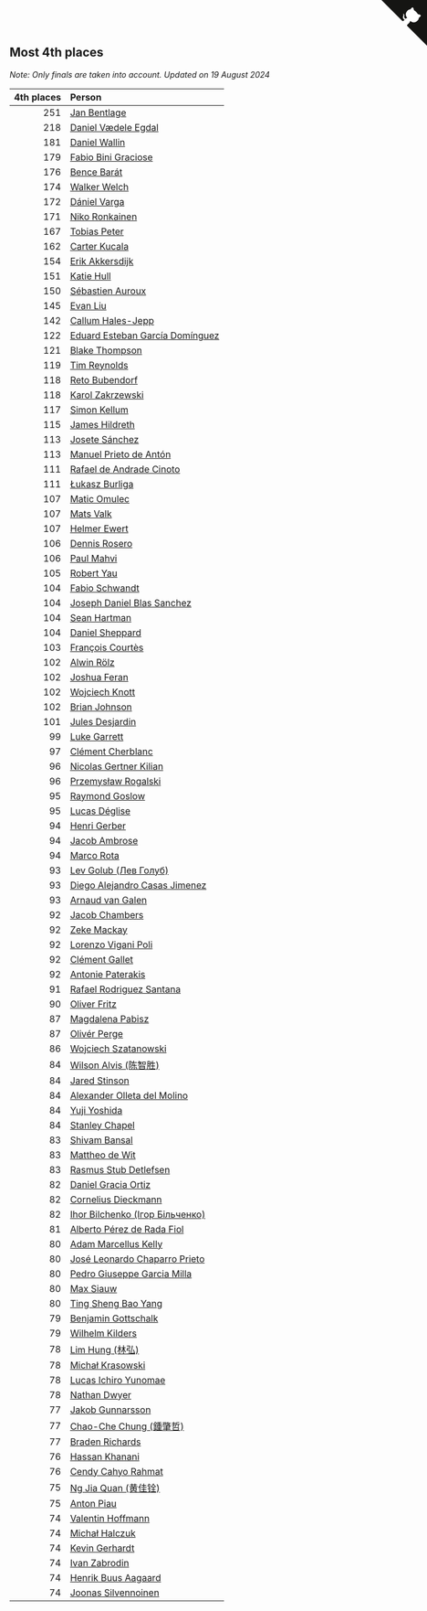 ## Most 4th places

*Note: Only finals are taken into account.*
*Updated on 19 August 2024*

| 4th places | Person |
| ---: | :--- |
| 251 | [Jan Bentlage](https://www.worldcubeassociation.org/persons/2010BENT01) |
| 218 | [Daniel Vædele Egdal](https://www.worldcubeassociation.org/persons/2013EGDA01) |
| 181 | [Daniel Wallin](https://www.worldcubeassociation.org/persons/2013WALL03) |
| 179 | [Fabio Bini Graciose](https://www.worldcubeassociation.org/persons/2010GRAC02) |
| 176 | [Bence Barát](https://www.worldcubeassociation.org/persons/2008BARA01) |
| 174 | [Walker Welch](https://www.worldcubeassociation.org/persons/2011WELC01) |
| 172 | [Dániel Varga](https://www.worldcubeassociation.org/persons/2008VARG01) |
| 171 | [Niko Ronkainen](https://www.worldcubeassociation.org/persons/2010RONK01) |
| 167 | [Tobias Peter](https://www.worldcubeassociation.org/persons/2014PETE03) |
| 162 | [Carter Kucala](https://www.worldcubeassociation.org/persons/2015KUCA01) |
| 154 | [Erik Akkersdijk](https://www.worldcubeassociation.org/persons/2005AKKE01) |
| 151 | [Katie Hull](https://www.worldcubeassociation.org/persons/2010HULL01) |
| 150 | [Sébastien Auroux](https://www.worldcubeassociation.org/persons/2008AURO01) |
| 145 | [Evan Liu](https://www.worldcubeassociation.org/persons/2009LIUE01) |
| 142 | [Callum Hales-Jepp](https://www.worldcubeassociation.org/persons/2012HALE01) |
| 122 | [Eduard Esteban García Domínguez](https://www.worldcubeassociation.org/persons/2011EDUA01) |
| 121 | [Blake Thompson](https://www.worldcubeassociation.org/persons/2010THOM03) |
| 119 | [Tim Reynolds](https://www.worldcubeassociation.org/persons/2005REYN01) |
| 118 | [Reto Bubendorf](https://www.worldcubeassociation.org/persons/2012BUBE01) |
| 118 | [Karol Zakrzewski](https://www.worldcubeassociation.org/persons/2014ZAKR01) |
| 117 | [Simon Kellum](https://www.worldcubeassociation.org/persons/2016KELL12) |
| 115 | [James Hildreth](https://www.worldcubeassociation.org/persons/2009HILD01) |
| 113 | [Josete Sánchez](https://www.worldcubeassociation.org/persons/2015SANC18) |
| 113 | [Manuel Prieto de Antón](https://www.worldcubeassociation.org/persons/2015ANTO04) |
| 111 | [Rafael de Andrade Cinoto](https://www.worldcubeassociation.org/persons/2007CINO01) |
| 111 | [Łukasz Burliga](https://www.worldcubeassociation.org/persons/2013BURL01) |
| 107 | [Matic Omulec](https://www.worldcubeassociation.org/persons/2010OMUL02) |
| 107 | [Mats Valk](https://www.worldcubeassociation.org/persons/2007VALK01) |
| 107 | [Helmer Ewert](https://www.worldcubeassociation.org/persons/2015EWER01) |
| 106 | [Dennis Rosero](https://www.worldcubeassociation.org/persons/2010ROSE03) |
| 106 | [Paul Mahvi](https://www.worldcubeassociation.org/persons/2012MAHV01) |
| 105 | [Robert Yau](https://www.worldcubeassociation.org/persons/2009YAUR01) |
| 104 | [Fabio Schwandt](https://www.worldcubeassociation.org/persons/2014SCHW02) |
| 104 | [Joseph Daniel Blas Sanchez](https://www.worldcubeassociation.org/persons/2016SANC08) |
| 104 | [Sean Hartman](https://www.worldcubeassociation.org/persons/2016HART02) |
| 104 | [Daniel Sheppard](https://www.worldcubeassociation.org/persons/2009SHEP01) |
| 103 | [François Courtès](https://www.worldcubeassociation.org/persons/2008COUR01) |
| 102 | [Alwin Rölz](https://www.worldcubeassociation.org/persons/2016ROLZ01) |
| 102 | [Joshua Feran](https://www.worldcubeassociation.org/persons/2011FERA01) |
| 102 | [Wojciech Knott](https://www.worldcubeassociation.org/persons/2011KNOT01) |
| 102 | [Brian Johnson](https://www.worldcubeassociation.org/persons/2013JOHN10) |
| 101 | [Jules Desjardin](https://www.worldcubeassociation.org/persons/2010DESJ01) |
| 99 | [Luke Garrett](https://www.worldcubeassociation.org/persons/2017GARR05) |
| 97 | [Clément Cherblanc](https://www.worldcubeassociation.org/persons/2014CHER05) |
| 96 | [Nicolas Gertner Kilian](https://www.worldcubeassociation.org/persons/2013GERT01) |
| 96 | [Przemysław Rogalski](https://www.worldcubeassociation.org/persons/2013ROGA02) |
| 95 | [Raymond Goslow](https://www.worldcubeassociation.org/persons/2014GOSL01) |
| 95 | [Lucas Déglise](https://www.worldcubeassociation.org/persons/2015DEGL01) |
| 94 | [Henri Gerber](https://www.worldcubeassociation.org/persons/2014GERB01) |
| 94 | [Jacob Ambrose](https://www.worldcubeassociation.org/persons/2010AMBR01) |
| 94 | [Marco Rota](https://www.worldcubeassociation.org/persons/2009ROTA01) |
| 93 | [Lev Golub (Лев Голуб)](https://www.worldcubeassociation.org/persons/2014HOLU01) |
| 93 | [Diego Alejandro Casas Jimenez](https://www.worldcubeassociation.org/persons/2014JIME05) |
| 93 | [Arnaud van Galen](https://www.worldcubeassociation.org/persons/2006GALE01) |
| 92 | [Jacob Chambers](https://www.worldcubeassociation.org/persons/2017CHAM09) |
| 92 | [Zeke Mackay](https://www.worldcubeassociation.org/persons/2015MACK06) |
| 92 | [Lorenzo Vigani Poli](https://www.worldcubeassociation.org/persons/2007POLI01) |
| 92 | [Clément Gallet](https://www.worldcubeassociation.org/persons/2004GALL02) |
| 92 | [Antonie Paterakis](https://www.worldcubeassociation.org/persons/2012PATE01) |
| 91 | [Rafael Rodriguez Santana](https://www.worldcubeassociation.org/persons/2012SANT12) |
| 90 | [Oliver Fritz](https://www.worldcubeassociation.org/persons/2014FRIT02) |
| 87 | [Magdalena Pabisz](https://www.worldcubeassociation.org/persons/2017PABI01) |
| 87 | [Olivér Perge](https://www.worldcubeassociation.org/persons/2007PERG01) |
| 86 | [Wojciech Szatanowski](https://www.worldcubeassociation.org/persons/2011SZAT01) |
| 84 | [Wilson Alvis (陈智胜)](https://www.worldcubeassociation.org/persons/2011ALVI01) |
| 84 | [Jared Stinson](https://www.worldcubeassociation.org/persons/2014STIN01) |
| 84 | [Alexander Olleta del Molino](https://www.worldcubeassociation.org/persons/2008OLLE01) |
| 84 | [Yuji Yoshida](https://www.worldcubeassociation.org/persons/2015YOSH01) |
| 84 | [Stanley Chapel](https://www.worldcubeassociation.org/persons/2016CHAP04) |
| 83 | [Shivam Bansal](https://www.worldcubeassociation.org/persons/2011BANS02) |
| 83 | [Mattheo de Wit](https://www.worldcubeassociation.org/persons/2015WITM01) |
| 83 | [Rasmus Stub Detlefsen](https://www.worldcubeassociation.org/persons/2014DETL01) |
| 82 | [Daniel Gracia Ortiz](https://www.worldcubeassociation.org/persons/2009ORTI01) |
| 82 | [Cornelius Dieckmann](https://www.worldcubeassociation.org/persons/2009DIEC01) |
| 82 | [Ihor Bilchenko (Ігор Більченко)](https://www.worldcubeassociation.org/persons/2011BILC01) |
| 81 | [Alberto Pérez de Rada Fiol](https://www.worldcubeassociation.org/persons/2011FIOL01) |
| 80 | [Adam Marcellus Kelly](https://www.worldcubeassociation.org/persons/2016KELL10) |
| 80 | [José Leonardo Chaparro Prieto](https://www.worldcubeassociation.org/persons/2011CHAP01) |
| 80 | [Pedro Giuseppe Garcia Milla](https://www.worldcubeassociation.org/persons/2016MILL07) |
| 80 | [Max Siauw](https://www.worldcubeassociation.org/persons/2017SIAU02) |
| 80 | [Ting Sheng Bao Yang](https://www.worldcubeassociation.org/persons/2008BAOY01) |
| 79 | [Benjamin Gottschalk](https://www.worldcubeassociation.org/persons/2016GOTT01) |
| 79 | [Wilhelm Kilders](https://www.worldcubeassociation.org/persons/2010KILD02) |
| 78 | [Lim Hung (林弘)](https://www.worldcubeassociation.org/persons/2016HUNG08) |
| 78 | [Michał Krasowski](https://www.worldcubeassociation.org/persons/2013KRAS02) |
| 78 | [Lucas Ichiro Yunomae](https://www.worldcubeassociation.org/persons/2014YUNO01) |
| 78 | [Nathan Dwyer](https://www.worldcubeassociation.org/persons/2011DWYE02) |
| 77 | [Jakob Gunnarsson](https://www.worldcubeassociation.org/persons/2015GUNN01) |
| 77 | [Chao-Che Chung (鍾肇哲)](https://www.worldcubeassociation.org/persons/2012CHON03) |
| 77 | [Braden Richards](https://www.worldcubeassociation.org/persons/2017RICH02) |
| 76 | [Hassan Khanani](https://www.worldcubeassociation.org/persons/2018KHAN26) |
| 76 | [Cendy Cahyo Rahmat](https://www.worldcubeassociation.org/persons/2010RAHM02) |
| 75 | [Ng Jia Quan (黄佳铨)](https://www.worldcubeassociation.org/persons/2015QUAN03) |
| 75 | [Anton Piau](https://www.worldcubeassociation.org/persons/2008PIAU01) |
| 74 | [Valentin Hoffmann](https://www.worldcubeassociation.org/persons/2011HOFF02) |
| 74 | [Michał Halczuk](https://www.worldcubeassociation.org/persons/2006HALC01) |
| 74 | [Kevin Gerhardt](https://www.worldcubeassociation.org/persons/2013GERH01) |
| 74 | [Ivan Zabrodin](https://www.worldcubeassociation.org/persons/2012ZABR01) |
| 74 | [Henrik Buus Aagaard](https://www.worldcubeassociation.org/persons/2006BUUS01) |
| 74 | [Joonas Silvennoinen](https://www.worldcubeassociation.org/persons/2016SILV07) |


<a href="https://github.com/jonatanklosko/wca_statistics" class="github-corner" aria-label="View source on Github"><svg width="80" height="80" viewBox="0 0 250 250" style="fill:#151513; color:#fff; position: absolute; top: 0; border: 0; right: 0;" aria-hidden="true"><path d="M0,0 L115,115 L130,115 L142,142 L250,250 L250,0 Z"></path><path d="M128.3,109.0 C113.8,99.7 119.0,89.6 119.0,89.6 C122.0,82.7 120.5,78.6 120.5,78.6 C119.2,72.0 123.4,76.3 123.4,76.3 C127.3,80.9 125.5,87.3 125.5,87.3 C122.9,97.6 130.6,101.9 134.4,103.2" fill="currentColor" style="transform-origin: 130px 106px;" class="octo-arm"></path><path d="M115.0,115.0 C114.9,115.1 118.7,116.5 119.8,115.4 L133.7,101.6 C136.9,99.2 139.9,98.4 142.2,98.6 C133.8,88.0 127.5,74.4 143.8,58.0 C148.5,53.4 154.0,51.2 159.7,51.0 C160.3,49.4 163.2,43.6 171.4,40.1 C171.4,40.1 176.1,42.5 178.8,56.2 C183.1,58.6 187.2,61.8 190.9,65.4 C194.5,69.0 197.7,73.2 200.1,77.6 C213.8,80.2 216.3,84.9 216.3,84.9 C212.7,93.1 206.9,96.0 205.4,96.6 C205.1,102.4 203.0,107.8 198.3,112.5 C181.9,128.9 168.3,122.5 157.7,114.1 C157.9,116.9 156.7,120.9 152.7,124.9 L141.0,136.5 C139.8,137.7 141.6,141.9 141.8,141.8 Z" fill="currentColor" class="octo-body"></path></svg></a><style>.github-corner:hover .octo-arm{animation:octocat-wave 560ms ease-in-out}@keyframes octocat-wave{0%,100%{transform:rotate(0)}20%,60%{transform:rotate(-25deg)}40%,80%{transform:rotate(10deg)}}@media (max-width:500px){.github-corner:hover .octo-arm{animation:none}.github-corner .octo-arm{animation:octocat-wave 560ms ease-in-out}}</style>
